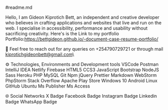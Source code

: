 #readme.md


Hello, I am Gideon Kiprotich Bett, an independent and creative developer who believes in crafting applications and websites that live and run on the web. I specialise in accessibility, performance and usability without sacrificing creativity.
Here's is the Link to my portfolio 
Portfolio:https://bettgideon.github.io/-document-case-resume-portfolio/

📱 Feel free to reach out for any queries on +254790729721 or through mail kiprotichgideonbett@gmail.com\

⚙ Technologies, Environments and Development tools VSCode Postman IntelliJ IDEA Netlify Firebase HTML5 CCS3 JavaScript Bootstrap NodeJS Sass Heroku PHP MySQL Git Npm jQuery Prettier Markdown WebStorm PhpStorm Stack Overflow Apache Play Store Windows 10 Android Linux GitHub Ubuntu Ms Publisher Ms Access

🌐 Social Networks X Badge Facebook Badge Instagram Badge Linkedin Badge WhatsApp Badge 
